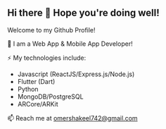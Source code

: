 ## Hi there 👋 Hope you're doing well!

Welcome to my Github Profile! 

🔭 I am a Web App & Mobile App Developer!

⚡ My technologies include:
- Javascript (ReactJS/Express.js/Node.js)
- Flutter (Dart) 
- Python
- MongoDB/PostgreSQL
- ARCore/ARKit

📫 Reach me at omershakeel742@gmail.com

<!--
**MOmerShakeel/MOmerShakeel** is a ✨ _special_ ✨ repository because its `README.md` (this file) appears on your GitHub profile.

Here are some ideas to get you started:

- 🔭 I’m currently working on ...
- 🌱 I’m currently learning ...
- 👯 I’m looking to collaborate on ...
- 🤔 I’m looking for help with ...
- 💬 Ask me about ...
- 📫 How to reach me: ...
- 😄 Pronouns: ...
- ⚡ Fun fact: ...
-->
